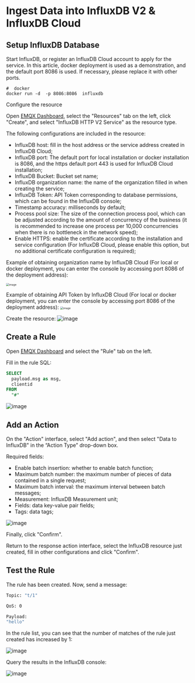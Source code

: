 # Ingest Data into InfluxDB V2 & InfluxDB Cloud

## Setup InfluxDB Database

Start InfluxDB, or register an InfluxDB Cloud account to apply for the service.
In this article, docker deployment is used as a demonstration, and the default port 8086 is used. If necessary, please replace it with other ports.

 ```shell
#  docker
docker run -d  -p 8086:8086  influxdb
 ```

Configure the resource

Open [EMQX Dashboard](http://127.0.0.1:18083/#/rules), select the "Resources" tab on the left, click "Create", and select "InfluxDB HTTP V2 Service" as the resource type.

The following configurations are included in the resource:

- InfluxDB host: fill in the host address or the service address created in InfluxDB Cloud;
- InfluxDB port: The default port for local installation or docker installation is 8086, and the https default port 443 is used for InfluxDB Cloud installation;
- InfluxDB Bucket: Bucket set name;
- InfluxDB organization name: the name of the organization filled in when creating the service;
- InfluxDB Token: API Token corresponding to database permissions, which can be found in the InfluxDB console;
- Timestamp accuracy: milliseconds by default;
- Process pool size: The size of the connection process pool, which can be adjusted according to the amount of concurrency of the business (it is recommended to increase one process per 10,000 concurrencies when there is no bottleneck in the network speed);
- Enable HTTPS: enable the certificate according to the installation and service configuration (For InfluxDB Cloud, please enable this option, but no additional certificate configuration is required);

Example of obtaining organization name by InfluxDB Cloud (For local or docker deployment, you can enter the console by accessing port 8086 of the deployment address):

<img src="./assets/rule-engine/influxdbv2_get_orgname_demo.png" alt="image" style="zoom:50%;" />

Example of obtaining API Token by InfluxDB Cloud (For local or docker deployment, you can enter the console by accessing port 8086 of the deployment address):
<img src="./assets/rule-engine/influxdbv2_get_api_token_demo.png" alt="image" style="zoom:50%;" />

Create the resource:
![image](./assets/rule-engine/influxdbv2_create_resource.png)

## Create a Rule

Open [EMQX Dashboard](http://127.0.0.1:18083/#/rules) and select the "Rule" tab on the left.

Fill in the rule SQL:

```SQL
SELECT
  payload.msg as msg,
  clientid
FROM
  "#"
```

![image](./assets/rule-engine/influxdbv2_create_rule.png)

## Add an Action

On the "Action" interface, select "Add action", and then select "Data to InfluxDB" in the “Action Type” drop-down box.

Required fields:

- Enable batch insertion: whether to enable batch function;
- Maximum batch number: the maximum number of pieces of data contained in a single request;
- Maximum batch interval: the maximum interval between batch messages;
- Measurement: InfluxDB Measurement unit;
- Fields: data key-value pair fields;
- Tags: data tags;

![image](./assets/rule-engine/influxdbv2_create_action.png)

Finally, click "Confirm".

Return to the response action interface, select the InfluxDB resource just created, fill in other configurations and click "Confirm".

## Test the Rule

The rule has been created. Now, send a message:

```bash
Topic: "t/1"

QoS: 0

Payload:
"hello"
```

In the rule list, you can see that the number of matches of the rule just created has increased by 1:

![image](./assets/rule-engine/influxdbv2_rule_run.png)

Query the results in the InfluxDB console:

![image](./assets/rule-engine/influxdbv2_result.png)

